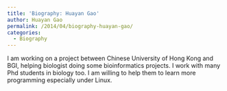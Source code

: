 ```yaml
---
title: 'Biography: Huayan Gao'
author: Huayan Gao
permalink: /2014/04/biography-huayan-gao/
categories:
  - Biography
---
```

I am working on a project between Chinese University of Hong Kong and BGI, helping biologist doing some bioinformatics projects. I work with many Phd students in biology too. I am willing to help them to learn more programming especially under Linux.
